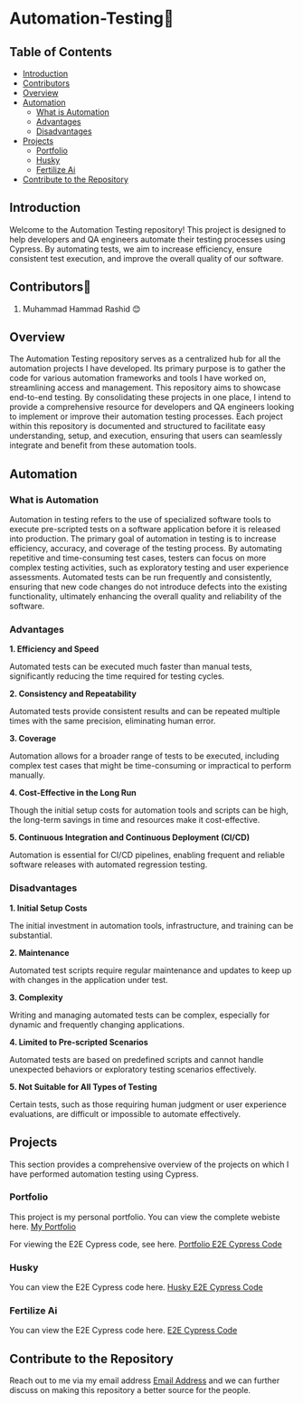# Automation-Testing🧪


## Table of Contents
- [Introduction](#introduction)
- [Contributors](#contributors)
- [Overview](#overview)
- [Automation](#automation)
  - [What is Automation](#what-is-automation)
  - [Advantages](#advantages)
  - [Disadvantages](#disadvantages)
- [Projects](#projects)
  - [Portfolio](#portfolio)
  - [Husky](#husky)
  - [Fertilize Ai](#fertilize-ai)
- [Contribute to the Repository](#contribute-to-the-repository)

## Introduction
Welcome to the Automation Testing repository! This project is designed to help developers and QA engineers automate their testing processes using Cypress. By automating tests, we aim to increase efficiency, ensure consistent test execution, and improve the overall quality of our software.

## Contributors👨
1. Muhammad Hammad Rashid 😊

## Overview
The Automation Testing repository serves as a centralized hub for all the automation projects I have developed. Its primary purpose is to gather the code for various automation frameworks and tools I have worked on, streamlining access and management. This repository aims to showcase end-to-end testing. By consolidating these projects in one place, I intend to provide a comprehensive resource for developers and QA engineers looking to implement or improve their automation testing processes. Each project within this repository is documented and structured to facilitate easy understanding, setup, and execution, ensuring that users can seamlessly integrate and benefit from these automation tools.

## Automation

### What is Automation
Automation in testing refers to the use of specialized software tools to execute pre-scripted tests on a software application before it is released into production. The primary goal of automation in testing is to increase efficiency, accuracy, and coverage of the testing process. By automating repetitive and time-consuming test cases, testers can focus on more complex testing activities, such as exploratory testing and user experience assessments. Automated tests can be run frequently and consistently, ensuring that new code changes do not introduce defects into the existing functionality, ultimately enhancing the overall quality and reliability of the software.

### Advantages
**1. Efficiency and Speed**

Automated tests can be executed much faster than manual tests, significantly reducing the time required for testing cycles.

**2. Consistency and Repeatability**

Automated tests provide consistent results and can be repeated multiple times with the same precision, eliminating human error.

**3. Coverage**

Automation allows for a broader range of tests to be executed, including complex test cases that might be time-consuming or impractical to perform manually.

**4. Cost-Effective in the Long Run**

Though the initial setup costs for automation tools and scripts can be high, the long-term savings in time and resources make it cost-effective.

**5. Continuous Integration and Continuous Deployment (CI/CD)**

Automation is essential for CI/CD pipelines, enabling frequent and reliable software releases with automated regression testing.

### Disadvantages
**1. Initial Setup Costs**

The initial investment in automation tools, infrastructure, and training can be substantial.

**2. Maintenance**

Automated test scripts require regular maintenance and updates to keep up with changes in the application under test.

**3. Complexity**

Writing and managing automated tests can be complex, especially for dynamic and frequently changing applications.

**4. Limited to Pre-scripted Scenarios**

Automated tests are based on predefined scripts and cannot handle unexpected behaviors or exploratory testing scenarios effectively.

**5. Not Suitable for All Types of Testing**

Certain tests, such as those requiring human judgment or user experience evaluations, are difficult or impossible to automate effectively.

## Projects
This section provides a comprehensive overview of the projects on which I have performed automation testing using Cypress.

### Portfolio

This project is my personal portfolio. You can view the complete webiste here. [My Portfolio](https://hammadrashid1997.github.io/Portfolio/)

For viewing the E2E Cypress code, see here. [Portfolio E2E Cypress Code](https://github.com/HammadRashid1997/Automation-Testing/blob/main/Portfolio)

### Husky

You can view the E2E Cypress code here. [Husky E2E Cypress Code](https://github.com/HammadRashid1997/Automation-Testing/blob/main/Husky)

### Fertilize Ai

You can view the E2E Cypress code here. [E2E Cypress Code](https://github.com/HammadRashid1997/Automation-Testing/blob/main/Fertilize-Ai)

## Contribute to the Repository
Reach out to me via my email address [Email Address](mailto:hammadrashid2001@gmail.com) and we can further discuss on making this repository a better source for the people.





